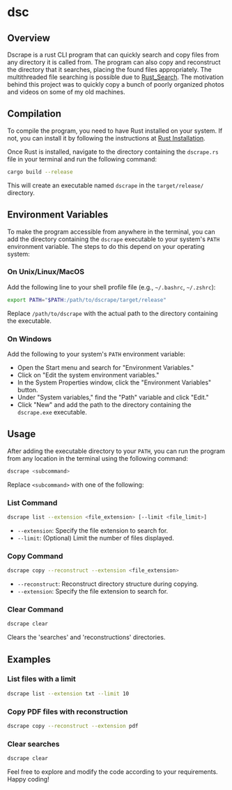# dsc

## Overview
Dscrape is a rust CLI program that can quickly search and copy files from any directory it is called from. The program can also copy and reconstruct the directory that it searches, placing the found files appropriately. The multithreaded file searching is possible due to [Rust_Search](https://github.com/ParthJadhav/Rust_Search). The motivation behind this project was to quickly copy a bunch of poorly organized photos and videos on some of my old machines. 


## Compilation
To compile the program, you need to have Rust installed on your system. If not, you can install it by following the instructions at [Rust Installation](https://www.rust-lang.org/learn/get-started).

Once Rust is installed, navigate to the directory containing the `dscrape.rs` file in your terminal and run the following command:

```bash
cargo build --release
```

This will create an executable named `dscrape` in the `target/release/` directory.

## Environment Variables
To make the program accessible from anywhere in the terminal, you can add the directory containing the `dscrape` executable to your system's `PATH` environment variable. The steps to do this depend on your operating system:

### On Unix/Linux/MacOS
Add the following line to your shell profile file (e.g., `~/.bashrc`, `~/.zshrc`):

```bash
export PATH="$PATH:/path/to/dscrape/target/release"
```

Replace `/path/to/dscrape` with the actual path to the directory containing the executable.

### On Windows
Add the following to your system's `PATH` environment variable:
- Open the Start menu and search for "Environment Variables."
- Click on "Edit the system environment variables."
- In the System Properties window, click the "Environment Variables" button.
- Under "System variables," find the "Path" variable and click "Edit."
- Click "New" and add the path to the directory containing the `dscrape.exe` executable.

## Usage
After adding the executable directory to your `PATH`, you can run the program from any location in the terminal using the following command:

```bash
dscrape <subcommand>
```

Replace `<subcommand>` with one of the following:

### List Command
```bash
dscrape list --extension <file_extension> [--limit <file_limit>]
```
- `--extension`: Specify the file extension to search for.
- `--limit`: (Optional) Limit the number of files displayed.

### Copy Command
```bash
dscrape copy --reconstruct --extension <file_extension>
```
- `--reconstruct`: Reconstruct directory structure during copying.
- `--extension`: Specify the file extension to search for.

### Clear Command
```bash
dscrape clear
```
Clears the 'searches' and 'reconstructions' directories.

## Examples
### List files with a limit
```bash
dscrape list --extension txt --limit 10
```

### Copy PDF files with reconstruction
```bash
dscrape copy --reconstruct --extension pdf
```

### Clear searches
```bash
dscrape clear
```

Feel free to explore and modify the code according to your requirements. Happy coding!
